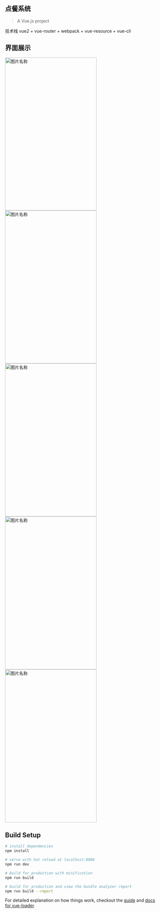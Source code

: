 ## 点餐系统

> A Vue.js project

技术栈
vue2 + vue-router + webpack + vue-resource + vue-cli

## 界面展示

  <img src="https://raw.githubusercontent.com/www5826/order-system/master/images/pic1.png" width = "300" height = "500" alt="图片名称" />     <img src="https://raw.githubusercontent.com/www5826/order-system/master/images/pic2.png" width = "300" height = "500" alt="图片名称" />     <img src="https://raw.githubusercontent.com/www5826/order-system/master/images/pic3.png" width = "300" height = "500" alt="图片名称" />     <img src="https://raw.githubusercontent.com/www5826/order-system/master/images/pic4.png" width = "300" height = "500" alt="图片名称" />     <img src="https://raw.githubusercontent.com/www5826/order-system/master/images/pic5.png" width = "300" height = "500" alt="图片名称" />

## Build Setup

``` bash
# install dependencies
npm install

# serve with hot reload at localhost:8080
npm run dev

# build for production with minification
npm run build

# build for production and view the bundle analyzer report
npm run build --report
```

For detailed explanation on how things work, checkout the [guide](http://vuejs-templates.github.io/webpack/) and [docs for vue-loader](http://vuejs.github.io/vue-loader).

